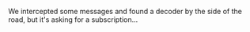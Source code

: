 We intercepted some messages and found a decoder by the side of the road, but it's asking for a subscription...